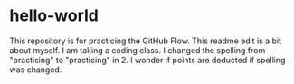 # hello-world
This repository is for practicing the GitHub Flow.
This readme edit is a bit about myself.  I am taking a coding class.  I changed the spelling from "practising" to "practicing" in 2.  I wonder if points are deducted if spelling was changed.
